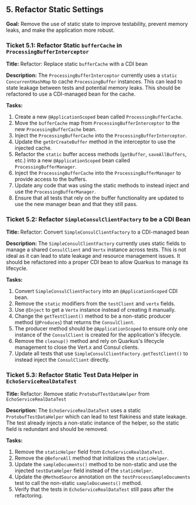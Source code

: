 ## 5. Refactor Static Settings

**Goal:** Remove the use of static state to improve testability, prevent memory leaks, and make the application more robust.

### Ticket 5.1: Refactor Static `bufferCache` in `ProcessingBufferInterceptor`

**Title:** Refactor: Replace static `bufferCache` with a CDI bean

**Description:**
The `ProcessingBufferInterceptor` currently uses a `static ConcurrentHashMap` to cache `ProcessingBuffer` instances. This can lead to state leakage between tests and potential memory leaks. This should be refactored to use a CDI-managed bean for the cache.

**Tasks:**
1.  Create a new `@ApplicationScoped` bean called `ProcessingBufferCache`.
2.  Move the `bufferCache` map from `ProcessingBufferInterceptor` to the new `ProcessingBufferCache` bean.
3.  Inject the `ProcessingBufferCache` into the `ProcessingBufferInterceptor`.
4.  Update the `getOrCreateBuffer` method in the interceptor to use the injected cache.
5.  Refactor the `static` buffer access methods (`getBuffer`, `saveAllBuffers`, etc.) into a new `@ApplicationScoped` bean called `ProcessingBufferManager`.
6.  Inject the `ProcessingBufferCache` into the `ProcessingBufferManager` to provide access to the buffers.
7.  Update any code that was using the static methods to instead inject and use the `ProcessingBufferManager`.
8.  Ensure that all tests that rely on the buffer functionality are updated to use the new manager bean and that they still pass.

### Ticket 5.2: Refactor `SimpleConsulClientFactory` to be a CDI Bean

**Title:** Refactor: Convert `SimpleConsulClientFactory` to a CDI-managed bean

**Description:**
The `SimpleConsulClientFactory` currently uses static fields to manage a shared `ConsulClient` and `Vertx` instance across tests. This is not ideal as it can lead to state leakage and resource management issues. It should be refactored into a proper CDI bean to allow Quarkus to manage its lifecycle.

**Tasks:**
1.  Convert `SimpleConsulClientFactory` into an `@ApplicationScoped` CDI bean.
2.  Remove the `static` modifiers from the `testClient` and `vertx` fields.
3.  Use `@Inject` to get a `Vertx` instance instead of creating it manually.
4.  Change the `getTestClient()` method to be a non-static producer method (`@Produces`) that returns the `ConsulClient`.
5.  The producer method should be `@ApplicationScoped` to ensure only one instance of the `ConsulClient` is created for the application's lifecycle.
6.  Remove the `cleanup()` method and rely on Quarkus's lifecycle management to close the Vert.x and Consul clients.
7.  Update all tests that use `SimpleConsulClientFactory.getTestClient()` to instead inject the `ConsulClient` directly.

### Ticket 5.3: Refactor Static Test Data Helper in `EchoServiceRealDataTest`

**Title:** Refactor: Remove static `ProtobufTestDataHelper` from `EchoServiceRealDataTest`

**Description:**
The `EchoServiceRealDataTest` uses a static `ProtobufTestDataHelper` which can lead to test flakiness and state leakage. The test already injects a non-static instance of the helper, so the static field is redundant and should be removed.

**Tasks:**
1.  Remove the `staticHelper` field from `EchoServiceRealDataTest`.
2.  Remove the `@BeforeAll` method that initializes the `staticHelper`.
3.  Update the `sampleDocuments()` method to be non-static and use the injected `testDataHelper` field instead of the `staticHelper`.
4.  Update the `@MethodSource` annotation on the `testProcessSampleDocuments` test to call the non-static `sampleDocuments()` method.
5.  Verify that the tests in `EchoServiceRealDataTest` still pass after the refactoring.
